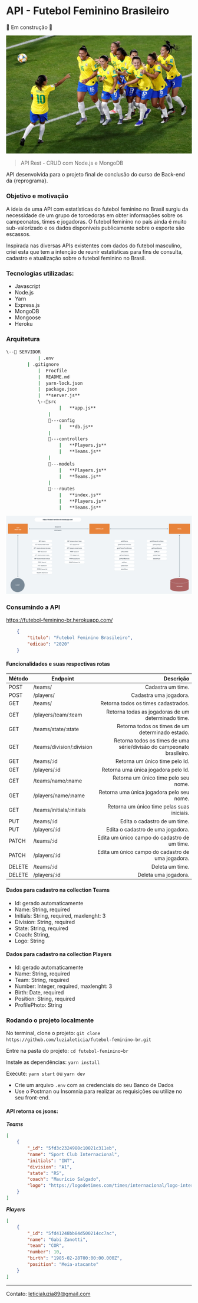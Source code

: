 <!-- ![Selecao](https://github.com/luzialeticia/futebol-feminino-br/blob/master/assets/812967571.jpg) -->

# API - Futebol Feminino Brasileiro
🚧 Em construção 🚧

![Selecao](./assets/812967571.jpg)

>API Rest - CRUD com Node.js e MongoDB

API desenvolvida para o projeto final de conclusão do curso de Back-end da {reprograma}.

### Objetivo e motivação

A ideia de uma API com estatísticas do futebol feminino no Brasil surgiu da necessidade de um grupo de torcedoras em obter informações sobre os campeonatos, times e jogadoras. O futebol feminino no país ainda é muito sub-valorizado e os dados disponíveis publicamente sobre o esporte são escassos.

Inspirada nas diversas APIs existentes com dados do futebol masculino, criei esta que tem a intenção de reunir estatísticas para fins de consulta, cadastro e atualização sobre o futebol feminino no Brasil.

### Tecnologias utilizadas:

* Javascript
* Node.js
* Yarn
* Express.js
* MongoDB
* Mongoose
* Heroku

### Arquitetura

```bash
\--📂 SERVIDOR
            | .env
	    | .gitignore
            |  Procfile
            |  README.md
            |  yarn-lock.json
            |  package.json
            |  **server.js**
            \--📂src
                    |   **app.js**
                |
                📂---config
                    |   **db.js**
                |
                📂---controllers
                    |   **Players.js**
                    |   **Teams.js**
                |
                📂---models
                    |   **Players.js**
                    |   **Teams.js**
                |
                📂---routes
                    |   **index.js**
                    |   **Players.js**
                    |   **Teams.js**
```

![MVC](./assets/arquitetura-api@2x.png)

### Consumindo a API

https://futebol-feminino-br.herokuapp.com/
```json
    {
        "titulo": "Futebol Feminino Brasileiro",
        "edicao": "2020"
    }
```

#### Funcionalidades e suas respectivas rotas

Método | Endpoint | Descrição
------ | ------- | ---------:
POST | /teams/ | Cadastra um time.
POST | /players/ | Cadastra uma jogadora.
GET | /teams/ | Retorna todos os times cadastrados.
GET | /players/team/:team | Retorna todas as jogadoras de um determinado time.
GET | /teams/state/:state | Retorna todos os times de um determinado estado.
GET | /teams/division/:division   | Retorna todos os times de uma série/divisão do campeonato brasileiro.
GET | /teams/:id | Retorna um único time pelo Id.
GET | /players/:id | Retorna uma única jogadora pelo Id.
GET | /teams/name/:name | Retorna um único time pelo seu nome.
GET | /players/name/:name | Retorna uma única jogadora pelo seu nome.
GET | /teams/initials/:initials | Retorna um único time pelas suas iniciais.
PUT | /teams/:id | Edita o cadastro de um time.
PUT | /players/:id | Edita o cadastro de uma jogadora.
PATCH | /teams/:id | Edita um único campo do cadastro de um time.
PATCH | /players/:id | Edita um único campo do cadastro de uma jogadora.
DELETE | /teams/:id | Deleta um time.
DELETE | /players/:id | Deleta uma jogadora.

#### Dados para cadastro na collection Teams

- Id: gerado automaticamente
- Name: String, required
- Initials: String, required, maxlenght: 3
- Division: String, required
- State: String, required
- Coach: String,
- Logo: String

#### Dados para cadastro na collection Players

- Id: gerado automaticamente
- Name: String, required
- Team: String, required
- Number: Integer, required, maxlenght: 3
- Birth: Date, required
- Position: String, required
- ProfilePhoto: String

### Rodando o projeto localmente

No terminal, clone o projeto:
`git clone https://github.com/luzialeticia/futebol-feminino-br.git`

Entre na pasta do projeto:
`cd futebol-feminino=br`

Instale as dependências:
`yarn install`

Execute:
`yarn start` ou `yarn dev`

- Crie um arquivo `.env` com as credenciais do seu Banco de Dados
- Use o Postman ou Insomnia para realizar as requisições ou utilize no seu front-end.

#### API retorna os jsons:

***Teams***
```json
[
    {
        "_id": "5fd3c2324980c10021c311eb",
        "name": "Sport Club Internacional",
        "initials": "INT",
        "division": "A1",
        "state": "RS",
        "coach": "Maurício Salgado",
        "logo": "https://logodetimes.com/times/internacional/logo-internacional-2048.png"
    } 
]
```

***Players***
```json
[
    {
        "_id": "5fd41248bb84d500214cc7ac",
        "name": "Gabi Zanotti",
        "team": "COR",
        "number": 10,
        "birth": "1985-02-28T00:00:00.000Z",
        "position": "Meia-atacante"
    }
]
```
---
Contato: leticialuzia89@gmail.com